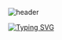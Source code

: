 ![header](https://capsule-render.vercel.app/api?type=wave&color=auto&height=120&section=header&text=My_page&fontSize=64)


[![Typing SVG](https://readme-typing-svg.demolab.com?font=Fira+Code&weight=700&size=25&duration=4000&pause=4000&color=2D8AFF&width=435&lines=Hi;My+Name+is+taeseong+An;My+job+is+front-end)](https://git.io/typing-svg)


